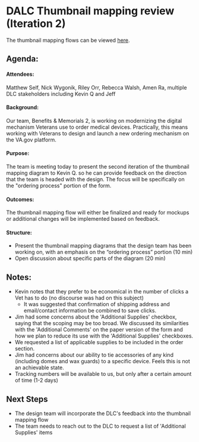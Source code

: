 # DALC Thumbnail mapping review (Iteration 2)
The thumbnail mapping flows can be viewed [here](https://github.com/department-of-veterans-affairs/va.gov-team/blob/master/products/medical-device-tool/design/thumbnail-mapping/README.md).
## Agenda:

#### Attendees: 
Matthew Self, Nick Wygonik, Riley Orr, Rebecca Walsh, Amen Ra, multiple DLC stakeholders including Kevin Q and Jeff 

#### Background:
Our team, Benefits & Memorials 2, is working on modernizing the digital mechanism Veterans use to order medical devices. Practically, this means working with Veterans to design and launch a new ordering mechanism on the VA.gov platform.

#### Purpose:
The team is meeting today to present the second iteration of the thumbnail mapping diagram to Kevin Q. so he can provide feedback on the direction that the team is headed with the design. The focus will be specifically on the "ordering process" portion of the form. 

#### Outcomes:
The thumbnail mapping flow will either be finalized and ready for mockups or additional changes will be implemented based on feedback. 

#### Structure:
- Present the thumbnail mapping diagrams that the design team has been working on, with an emphasis on the “ordering process” portion (10 min)
- Open discussion about specific parts of the diagram (20 min)

## Notes:

* Kevin notes that they prefer to be economical in the number of clicks a Vet has to do (no discourse was had on this subject)
   * It was suggested that confirmation of shipping address and email/contact information be combined to save clicks.
* Jim had some concerns about the 'Additional Supplies' checkbox, saying that the scoping may be too broad. We discussed its similarities with the 'Additional Comments' on the paper version of the form and how we plan to reduce its use with the 'Additional Supplies' checkboxes.
* We requested a list of applicable supplies to be included in the order section.
* Jim had concerns about our ability to tie accessories of any kind (including domes and wax guards) to a specific device. Feels this is not an achievable state.
* Tracking numbers will be available to us, but only after a certain amount of time (1-2 days)
        
 ## Next Steps
* The design team will incorporate the DLC's feedback into the thumbnail mapping flow 
* The team needs to reach out to the DLC to request a list of 'Additional Supplies' items
